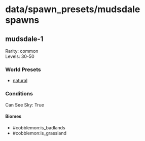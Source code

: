 # data/spawn_presets/mudsdale spawns  
  
## mudsdale-1  
Rarity: common  
Levels: 30-50  
  
### World Presets  
* [natural](/data/spawn_data/natural.md)  
  
### Conditions  
Can See Sky: True  
  
#### Biomes  
  * #cobblemon:is_badlands
  * #cobblemon:is_grassland
  
